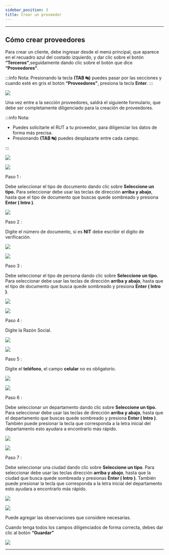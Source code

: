 ```yaml
---
sidebar_position: 3
title: Crear un proveedor
---
```


---

## Cómo crear proveedores

Para crear un cliente, debe ingresar desde el menú principal, que aparece en el recuadro azul del costado izquierdo, y dar clic sobre el botón **“Terceros“**,seguidamente dando clic sobre el botón que dice **“Proveedores“**.

:::info Nota:
Presionando la tecla **(TAB ↹)** puedes pasar por las secciones y cuando esté en gris el botón **“Proveedores"**, presiona la tecla **Enter**.
:::

![](/img/proveedores/menu_principal_proveedores.png)

Una vez entre a la sección proveedores, saldrá el siguiente formulario, que debe ser completamente diligenciado para la creación de proveedores.

:::info Nota:

- Puedes solicitarle el RUT a tu proveedor, para diligenciar los datos de forma más precisa.
- Presionando **(TAB ↹)** puedes desplazarte entre cada campo.

:::

![](/img/proveedores/formulario_proveedores.png)

![](/img/proveedores/ejemplo_rut_proveedores.png)

Paso 1 :

Debe seleccionar el tipo de documento dando clic sobre **Seleccione un tipo.** Para seleccionar debe usar las teclas de dirección **arriba y abajo**, hasta que el tipo de documento que buscas quede sombreado y presiona **Enter ( Intro )**.

![](/img/proveedores/tipo_documento_proveedores.png)

Paso 2 :

Digite el número de documento, si es **NIT** debe escribir el digito de verificación.

![](/img/proveedores/numero_documento_rut.png)

![](/img/proveedores/numero_documento_proveedor.png)

Paso 3 :

Debe seleccionar el tipo de persona dando clic sobre **Seleccione un tipo.** Para seleccionar debe usar las teclas de dirección **arriba y abajo**, hasta que el tipo de documento que busca quede sombreado y presiona **Enter ( Intro )**.

![](/img/proveedores/tipo_persona_proveedores_rut.png)

![](/img/proveedores/tipo_persona_proveedores.png)

Paso 4 :

Digite la Razón Social.

![](/img/proveedores/razon_social_proveedores_rut.png)

![](/img/proveedores/razon_social_proveedores.png)

Paso 5 :

Digite el **teléfono**, el campo **celular** no es obligatorio.

![](/img/proveedores/telefono_proveedores_rut.png)

![](/img/proveedores/telefono_proveedores.png)

Paso 6 :

Debe seleccionar un departamento dando clic sobre **Seleccione un tipo.** Para seleccionar debe usar las teclas de dirección **arriba y abajo**, hasta que el departamento que buscas quede sombreado y presiona **Enter ( Intro )**. También puede presionar la tecla que corresponda a la letra inicial del departamento esto ayudara a encontrarlo más rápido.

![](/img/proveedores/departamento_proveedores_rut.png)

![](/img/proveedores/departamento_proveedores.png)

Paso 7 :

Debe seleccionar una ciudad dando clic sobre **Seleccione un tipo**. Para seleccionar debe usar las teclas dirección **arriba y abajo**, hasta que la ciudad que busca quede sombreada y presionas **Enter ( Intro )**. También puede presionar la tecla que corresponda a la letra inicial del departamento esto ayudara a encontrarlo más rápido.

![](/img/proveedores/ciudad_proveedores_rut.png)

![](/img/proveedores/ciudad_proveedores.png)

Puede agregar las observaciones que considere necesarias.

Cuando tenga todos los campos diligenciados de forma correcta, debes dar clic al botón **“Guardar”**

![](/img/proveedores/boton_guardar_proveedores.png)

---
